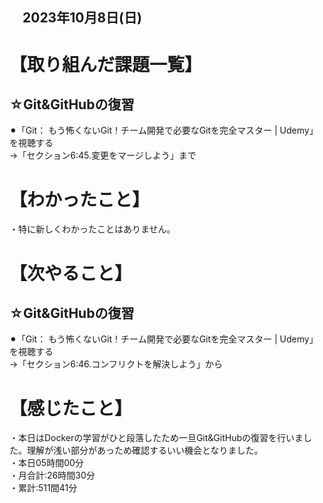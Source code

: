 ## 　2023年10月8日(日)
# 【取り組んだ課題一覧】
## ☆Git&GitHubの復習
⚫︎「Git： もう怖くないGit！チーム開発で必要なGitを完全マスター | Udemy」を視聴する<br>
→「セクション6:45.変更をマージしよう」まで<br>
# 【わかったこと】
・特に新しくわかったことはありません。<br>
# 【次やること】
## ☆Git&GitHubの復習
⚫︎「Git： もう怖くないGit！チーム開発で必要なGitを完全マスター | Udemy」を視聴する<br>
→「セクション6:46.コンフリクトを解決しよう」から<br>
# 【感じたこと】
・本日はDockerの学習がひと段落したため一旦Git&GitHubの復習を行いました。理解が浅い部分があっため確認するいい機会となりました。<br>
・本日05時間00分<br>
・月合計:26時間30分<br>
・累計:511間41分<br>
